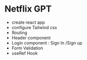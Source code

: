 # Netflix GPT

- create react app
- configure Tailwind css
- Routing
- Header component
- Login component : Sign In /Sign up
- Form Validation 
- useRef Hook
